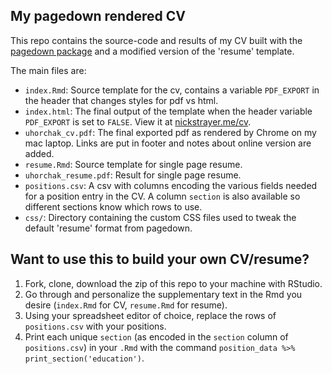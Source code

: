 ## My pagedown rendered CV

This repo contains the source-code and results of my CV built with the [pagedown package](https://pagedown.rbind.io) and a modified version of the 'resume' template. 

The main files are:

- `index.Rmd`: Source template for the cv, contains a variable `PDF_EXPORT` in the header that changes styles for pdf vs html. 
- `index.html`: The final output of the template when the header variable `PDF_EXPORT` is set to `FALSE`. View it at [nickstrayer.me/cv](http://nickstrayer.me/cv).
- `uhorchak_cv.pdf`: The final exported pdf as rendered by Chrome on my mac laptop. Links are put in footer and notes about online version are added. 
- `resume.Rmd`: Source template for single page resume. 
- `uhorchak_resume.pdf`: Result for single page resume.
- `positions.csv`: A csv with columns encoding the various fields needed for a position entry in the CV. A column `section` is also available so different sections know which rows to use.
- `css/`: Directory containing the custom CSS files used to tweak the default 'resume' format from pagedown. 

## Want to use this to build your own CV/resume? 

1. Fork, clone, download the zip of this repo to your machine with RStudio.
2. Go through and personalize the supplementary text in the Rmd you desire (`index.Rmd` for CV, `resume.Rmd` for resume).
3. Using your spreadsheet editor of choice, replace the rows of `positions.csv` with your positions.
3. Print each unique `section` (as encoded in the `section` column of `positions.csv`) in your `.Rmd` with the command `position_data %>% print_section('education')`.
